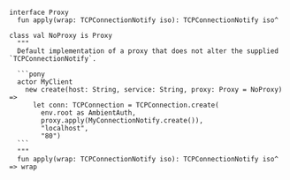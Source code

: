 ```````pony-full-source

interface Proxy
  fun apply(wrap: TCPConnectionNotify iso): TCPConnectionNotify iso^

class val NoProxy is Proxy
  """
  Default implementation of a proxy that does not alter the supplied `TCPConnectionNotify`.

  ```pony
  actor MyClient
    new create(host: String, service: String, proxy: Proxy = NoProxy) =>
      let conn: TCPConnection = TCPConnection.create(
        env.root as AmbientAuth,
        proxy.apply(MyConnectionNotify.create()),
        "localhost",
        "80")
  ```
  """
  fun apply(wrap: TCPConnectionNotify iso): TCPConnectionNotify iso^ => wrap

```````